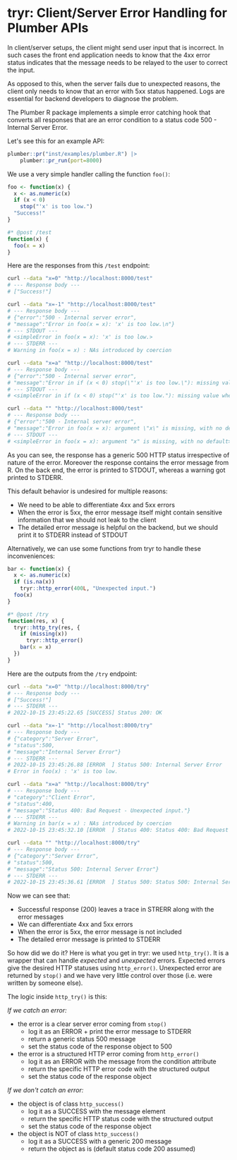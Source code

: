 # tryr: Client/Server Error Handling for Plumber APIs

In client/server setups, the client might send user input that is incorrect. In such cases the front end application needs to know that the 4xx error status indicates that the message needs to be relayed to the user to correct the input.

As opposed to this, when the server fails due to unexpected reasons, the client only needs to know that an error with 5xx status happened. Logs are essential for backend developers to diagnose the problem.

The Plumber R package implements a simple error catching hook that converts all responses that are an error condition to a status code 500 - Internal Server Error.

Let's see this for an example API:

```R
plumber::pr("inst/examples/plumber.R") |>
    plumber::pr_run(port=8000)
```

We use a very simple handler calling the function `foo()`:

```R
foo <- function(x) {
  x <- as.numeric(x)
  if (x < 0)
    stop("'x' is too low.")
  "Success!"
}

#* @post /test
function(x) {
  foo(x = x)
}
```

Here are the responses from this `/test` endpoint:

```bash
curl --data "x=0" "http://localhost:8000/test"
# --- Response body ---
# ["Success!"]

curl --data "x=-1" "http://localhost:8000/test"
# --- Response body ---
# {"error":"500 - Internal server error",
# "message":"Error in foo(x = x): 'x' is too low.\n"}
# --- STDOUT ---
# <simpleError in foo(x = x): 'x' is too low.>
# --- STDERR ---
# Warning in foo(x = x) : NAs introduced by coercion

curl --data "x=a" "http://localhost:8000/test"
# --- Response body ---
# {"error":"500 - Internal server error",
# "message":"Error in if (x < 0) stop(\"'x' is too low.\"): missing value where TRUE/FALSE needed\n"}
# --- STDOUT ---
# <simpleError in if (x < 0) stop("'x' is too low."): missing value where TRUE/FALSE needed>

curl --data "" "http://localhost:8000/test"
# --- Response body ---
# {"error":"500 - Internal server error",
# "message":"Error in foo(x = x): argument \"x\" is missing, with no default\n"}
# --- STDOUT ---
# <simpleError in foo(x = x): argument "x" is missing, with no default>
```

As you can see, the response has a generic 500 HTTP status irrespective of nature of the error. Moreover the response contains the error message from R. On the back end, the error is printed to STDOUT, whereas a warning got printed to STDERR.

This default behavior is undesired for multiple reasons:

- We need to be able to differentiate 4xx and 5xx errors
- When the error is 5xx, the error message itself might contain sensitive information that we should not leak to the client
- The detailed error message is helpful on the backend, but we should print it to STDERR instead of STDOUT

Alternatively, we can use some functions from tryr to handle these inconveniences:

```R
bar <- function(x) {
  x <- as.numeric(x)
  if (is.na(x))
    tryr::http_error(400L, "Unexpected input.")
  foo(x)
}

#* @post /try
function(res, x) {
  tryr::http_try(res, {
    if (missing(x))
      tryr::http_error()
    bar(x = x)
  })
}
```

Here are the outputs from the `/try` endpoint:

```bash
curl --data "x=0" "http://localhost:8000/try"
# --- Response body ---
# ["Success!"]
# --- STDERR ---
# 2022-10-15 23:45:22.65 [SUCCESS] Status 200: OK

curl --data "x=-1" "http://localhost:8000/try"
# --- Response body ---
# {"category":"Server Error",
# "status":500,
# "message":"Internal Server Error"}
# --- STDERR ---
# 2022-10-15 23:45:26.88 [ERROR  ] Status 500: Internal Server Error
# Error in foo(x) : 'x' is too low.

curl --data "x=a" "http://localhost:8000/try"
# --- Response body ---
# "category":"Client Error",
# "status":400,
# "message":"Status 400: Bad Request - Unexpected input."}
# --- STDERR ---
# Warning in bar(x = x) : NAs introduced by coercion
# 2022-10-15 23:45:32.10 [ERROR  ] Status 400: Status 400: Bad Request - Unexpected input.

curl --data "" "http://localhost:8000/try"
# --- Response body ---
# {"category":"Server Error",
# "status":500,
# "message":"Status 500: Internal Server Error"}
# --- STDERR ---
# 2022-10-15 23:45:36.61 [ERROR  ] Status 500: Status 500: Internal Server Error
```

Now we can see that:

- Successful response (200) leaves a trace in STRERR along with the error messages
- We can differentiate 4xx and 5xx errors
- When the error is 5xx, the error message is not included
- The detailed error message is printed to STDERR

So how did we do it? Here is what you get in tryr: we used `http_try()`. It is a wrapper that can handle _expected_ and _unexpected_ errors. Expected errors give the desired HTTP statuses using `http_error()`. Unexpected error are returned by `stop()` and we have very little control over those (i.e. were written by someone else).


The logic inside `http_try()` is this:

_If we catch an error:_

* the error is a clear server error coming from `stop()`
  - log it as an ERROR + print the error message to STDERR
  - return a generic status 500 message
  - set the status code of the response object to 500
* the error is a structured HTTP error coming from `http_error()`
  - log it as an ERROR with the message from the condition attribute
  - return the specific HTTP error code with the structured output
  - set the status code of the response object

_If we don't catch an error:_

* the object is of class `http_success()`
  - log it as a SUCCESS with the message element
  - return the specific HTTP status code with the structured output
  - set the status code of the response object
* the object is NOT of class `http_success()`
  - log it as a SUCCESS with a generic 200 message
  - return the object as is (default status code 200 assumed)

